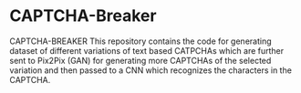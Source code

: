 # CAPTCHA-Breaker

CAPTCHA-BREAKER This repository contains the code for generating dataset of different variations of text based CATPCHAs which are further sent to Pix2Pix (GAN) for generating more CAPTCHAs of the selected variation and then passed to a CNN which recognizes the characters in the CAPTCHA.
